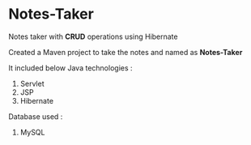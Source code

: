 # Notes-Taker
Notes taker with **CRUD** operations using Hibernate

Created a Maven project to take the notes and named as **Notes-Taker**

It included below Java technologies :
1. Servlet
2. JSP
3. Hibernate

Database used :
1. MySQL

